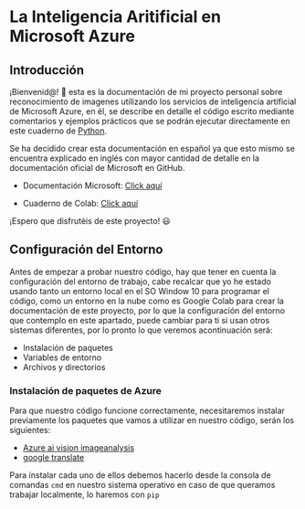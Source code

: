 # La Inteligencia Aritificial en Microsoft Azure

## Introducción

¡Bienvenid@! 👋 esta es la documentación de mi proyecto personal sobre reconocimiento de imagenes utilizando los servicios de inteligencia artificial de Microsoft Azure, en él, se describe en detalle el código escrito mediante comentarios y ejemplos prácticos que se podrán ejecutar directamente en este cuaderno de [Python](https://www.python.org/psf-landing/).

Se ha decidido crear esta documentación en español ya que esto mismo se encuentra explicado en inglés con mayor cantidad de detalle en la documentación oficial de Microsoft en GitHub.

+ Documentación Microsoft: [Click aquí](https://learn.microsoft.com/en-us/azure/ai-services/computer-vision/overview-image-analysis?tabs=4-0)

+ Cuaderno de Colab: [Click aquí](https://colab.research.google.com/drive/1tQ1ebKbxK0BhLUiDoIbv2nvHlXqNqxil#scrollTo=Pgdz-5wIMh-M)

¡Espero que disfrutéis de este proyecto! 😃

## Configuración del Entorno

Antes de empezar a probar nuestro código, hay que tener en cuenta la configuración del entorno de trabajo, cabe recalcar que yo he estado usando tanto un entorno local en el SO Window 10 para programar el código, como un entorno en la nube como es Google Colab para crear la documentación de este proyecto, por lo que la configuración del entorno que contemplo en este apartado, puede cambiar para ti si usan otros sistemas diferentes, por lo pronto lo que veremos acontinuación será:

+ Instalación de paquetes
+ Variables de entorno
+ Archivos y directorios

### Instalación de paquetes de Azure

Para que nuestro código funcione correctamente, necesitaremos instalar previamente los paquetes que vamos a utilizar en nuestro código, serán los siguientes:

+ [Azure ai vision imageanalysis](https://learn.microsoft.com/en-us/azure/ai-services/computer-vision/overview-image-analysis?tabs=4-0)
+ [google translate](https://cloud.google.com/translate/?hl=es)

Para instalar cada uno de ellos debemos hacerlo desde la consola de comandas `cmd` en nuestro sistema operativo en caso de que queramos trabajar localmente, lo haremos con `pip` 
